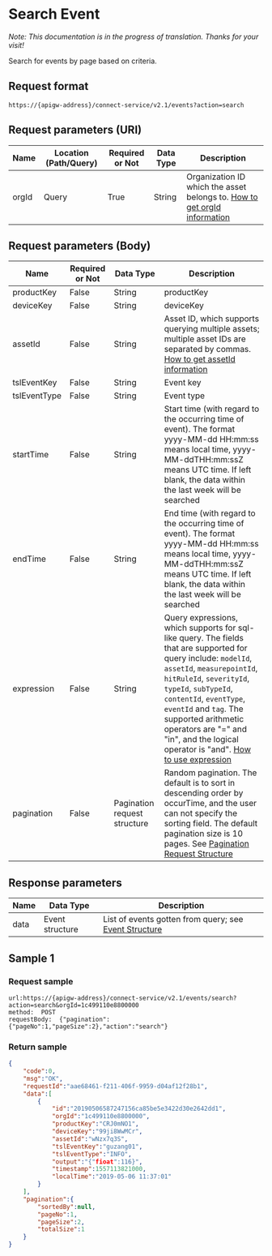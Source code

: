 # Search Event

*Note:  This documentation is in the progress of translation. Thanks for your visit!*

Search for events by page based on criteria.

## Request format

```
https://{apigw-address}/connect-service/v2.1/events?action=search
```

## Request parameters (URI)

| Name | Location (Path/Query) | Required or Not | Data Type | Description |
|---------------|------------------|----------|-----------|--------------|
| orgId         | Query            | True     | String    | Organization ID which the asset belongs to. [How to get orgId information](/docs/api/en/latest/api_faqs#how-to-get-orgid-information-orgid)                |


## Request parameters (Body)

| Name | Required or Not | Data Type | Description |
|------------------|---------------|----------|---|
| productKey  | False         | String| productKey|
| deviceKey   | False         | String| deviceKey|
| assetId  | False  | String | Asset ID, which supports querying multiple assets; multiple asset IDs are separated by commas. [How to get assetId information](/docs/api/en/latest/api_faqs.html#how-to-get-assetid-information-assetid)|
| tslEventKey | False         | String| Event key|
| tslEventType | False         | String| Event type|
| startTime   | False         | String | Start time (with regard to the occurring time of event). The format yyyy-MM-dd HH:mm:ss means local time, yyyy-MM-ddTHH:mm:ssZ means UTC time. If left blank, the data within the last week will be searched|
| endTime  | False         | String    | End time (with regard to the occurring time of event). The format yyyy-MM-dd HH:mm:ss means local time, yyyy-MM-ddTHH:mm:ssZ means UTC time. If left blank, the data within the last week will be searched|
| expression         | False    | String   | Query expressions, which supports for sql-like query. The fields that are supported for query include: `modelId`, `assetId`, `measurepointId`, `hitRuleId`, `severityId`, `typeId`, `subTypeId`, `contentId`, `eventType`, `eventId` and `tag`. The supported arithmetic operators are "=" and "in", and the logical operator is "and". [How to use expression](/docs/api/en/latest/api_faqs.html#id1)|
| pagination  | False  |Pagination request structure | Random pagination. The default is to sort in descending order by occurTime, and the user can not specify the sorting field. The default pagination size is 10 pages. See [Pagination Request Structure](/docs/api/en/latest/overview.html?highlight=pagination#pagination)  |



## Response parameters

| Name | Data Type | Description |
|-------------|-------------------|-----------------------------|
| data |  Event structure      |List of events gotten from query; see [Event Structure](/docs/api/en/latest/connect/get_event.html#id3) |


## Sample 1

### Request sample

```
url:https://{apigw-address}/connect-service/v2.1/events/search?action=search&orgId=1c499110e8800000
method:  POST
requestBody:  {"pagination":{"pageNo":1,"pageSize":2},"action":"search"}
```

### Return sample

```json
{
    "code":0,
    "msg":"OK",
    "requestId":"aae68461-f211-406f-9959-d04af12f28b1",
    "data":[
        {
            "id":"20190506587247156ca85be5e3422d30e2642dd1",
            "orgId":"1c499110e8800000",
            "productKey":"CRJ0mNO1",
            "deviceKey":"99ji8WwMCr",
            "assetId":"wNzx7q3S",
            "tslEventKey":"guzang01",
            "tslEventType":"INFO",
            "output":"{"fioat":116}",
            "timestamp":1557113821000,
            "localTime":"2019-05-06 11:37:01"
        }
    ],
    "pagination":{
        "sortedBy":null,
        "pageNo":1,
        "pageSize":2,
        "totalSize":1
    }
}
```

